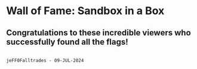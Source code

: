 # Wall of Fame: Sandbox in a Box

## Congratulations to these incredible viewers who successfully found all the flags!

```

jeFF0Falltrades - 09-JUL-2024
```
